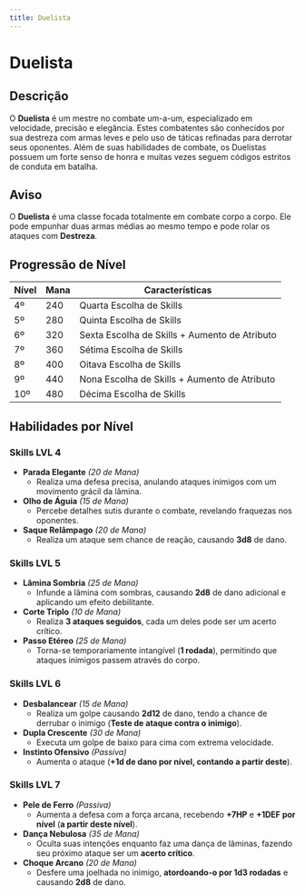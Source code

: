 ```yaml
---
title: Duelista
---
```


# Duelista

## Descrição
O **Duelista** é um mestre no combate um-a-um, especializado em velocidade, precisão e elegância. Estes combatentes são conhecidos por sua destreza com armas leves e pelo uso de táticas refinadas para derrotar seus oponentes. Além de suas habilidades de combate, os Duelistas possuem um forte senso de honra e muitas vezes seguem códigos estritos de conduta em batalha.

## Aviso
O **Duelista** é uma classe focada totalmente em combate corpo a corpo. Ele pode empunhar duas armas médias ao mesmo tempo e pode rolar os ataques com **Destreza**.

## Progressão de Nível

| Nível | Mana | Características |
|-------|------|----------------|
| 4º    | 240  | Quarta Escolha de Skills |
| 5º    | 280  | Quinta Escolha de Skills |
| 6º    | 320  | Sexta Escolha de Skills + Aumento de Atributo |
| 7º    | 360  | Sétima Escolha de Skills |
| 8º    | 400  | Oitava Escolha de Skills |
| 9º    | 440  | Nona Escolha de Skills + Aumento de Atributo |
| 10º   | 480  | Décima Escolha de Skills |

## Habilidades por Nível

### Skills LVL 4
- **Parada Elegante** *(20 de Mana)*
  - Realiza uma defesa precisa, anulando ataques inimigos com um movimento grácil da lâmina.
- **Olho de Águia** *(15 de Mana)*
  - Percebe detalhes sutis durante o combate, revelando fraquezas nos oponentes.
- **Saque Relâmpago** *(20 de Mana)*
  - Realiza um ataque sem chance de reação, causando **3d8** de dano.

### Skills LVL 5
- **Lâmina Sombria** *(25 de Mana)*
  - Infunde a lâmina com sombras, causando **2d8** de dano adicional e aplicando um efeito debilitante.
- **Corte Triplo** *(10 de Mana)*
  - Realiza **3 ataques seguidos**, cada um deles pode ser um acerto crítico.
- **Passo Etéreo** *(25 de Mana)*
  - Torna-se temporariamente intangível (**1 rodada**), permitindo que ataques inimigos passem através do corpo.

### Skills LVL 6
- **Desbalancear** *(15 de Mana)*
  - Realiza um golpe causando **2d12** de dano, tendo a chance de derrubar o inimigo (**Teste de ataque contra o inimigo**).
- **Dupla Crescente** *(30 de Mana)*
  - Executa um golpe de baixo para cima com extrema velocidade.
- **Instinto Ofensivo** *(Passiva)*
  - Aumenta o ataque (**+1d de dano por nível, contando a partir deste**).

### Skills LVL 7
- **Pele de Ferro** *(Passiva)*
  - Aumenta a defesa com a força arcana, recebendo **+7HP** e **+1DEF por nível** (**a partir deste nível**).
- **Dança Nebulosa** *(35 de Mana)*
  - Oculta suas intenções enquanto faz uma dança de lâminas, fazendo seu próximo ataque ser um **acerto crítico**.
- **Choque Arcano** *(20 de Mana)*
  - Desfere uma joelhada no inimigo, **atordoando-o por 1d3 rodadas** e causando **2d8** de dano.




